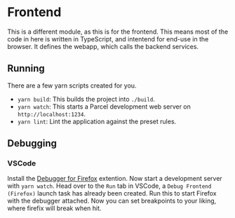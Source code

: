 # Frontend

This is a different module, as this is for the frontend.
This means most of the code in here is written in TypeScript,
and intentend for end-use in the browser.
It defines the webapp, which calls the backend services.

## Running

There are a few yarn scripts created for you.

- `yarn build`: This builds the project into `./build`.
- `yarn watch`: This starts a Parcel development web server on `http://localhost:1234`.
- `yarn lint`: Lint the application against the preset rules.

## Debugging

### VSCode

Install the [Debugger for Firefox](https://marketplace.visualstudio.com/items?itemName=firefox-devtools.vscode-firefox-debug) extention.
Now start a development server with `yarn watch`.
Head over to the `Run` tab in VSCode, a `Debug Frontend (Firefox)` launch task has already been created.
Run this to start Firefox with the debugger attached.
Now you can set breakpoints to your liking, where firefix will break when hit.
